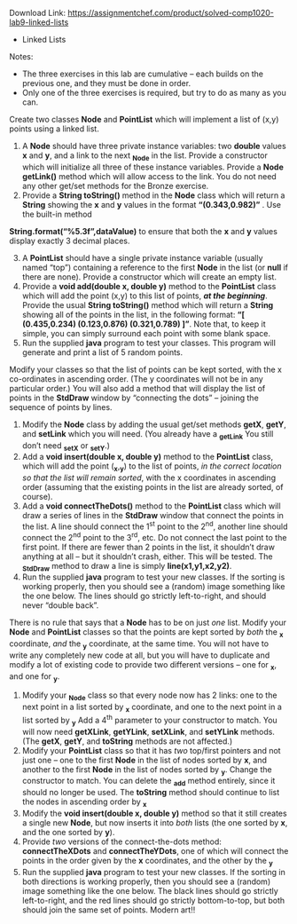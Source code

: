 Download Link: https://assignmentchef.com/product/solved-comp1020-lab9-linked-lists
<br>
<ul>

 <li>Linked Lists</li>

</ul>

Notes:

<ul>

 <li>The three exercises in this lab are cumulative – each builds on the previous one, and they must be done in order.</li>

 <li>Only one of the three exercises is required, but try to do as many as you can.</li>

</ul>

Create two classes <strong>Node</strong> and <strong>PointList</strong> which will implement a list of (x,y) points using a linked list.

<ol>

 <li>A <strong>Node</strong> should have three private instance variables: two <strong>double</strong> values <strong>x</strong> and <strong>y</strong>, and a link to the next <strong><sub>Node</sub></strong> in the list. Provide a constructor which will initialize all three of these instance variables. Provide a <strong>Node getLink()</strong> method which will allow access to the link. You do not need any other get/set methods for the Bronze exercise.</li>

 <li>Provide a <strong>String toString()</strong> method in the <strong>Node</strong> class which will return a <strong>String</strong> showing the <strong>x</strong> and <strong>y</strong> values in the format <strong>“(0.343,0.982)”</strong> . Use the built-in method</li>

</ol>

<strong>String.format(“%5.3f”,dataValue)</strong> to ensure that both the <strong>x</strong> and <strong>y</strong> values display exactly 3 decimal places.

<ol start="3">

 <li>A <strong>PointList</strong> should have a single private instance variable (usually named “top”) containing a reference to the first <strong>Node</strong> in the list (or <strong>null</strong> if there are none). Provide a constructor which will create an empty list.</li>

 <li>Provide a <strong>void add(double x, double y)</strong> method to the <strong>PointList</strong> class which will add the point (x,y) to this list of points, <strong><em>at the beginning</em></strong>. Provide the usual <strong>String toString()</strong> method which will return a <strong>String</strong> showing all of the points in the list, in the following format: <strong>“[ (0.435,0.234) (0.123,0.876)  (0.321,0.789) ]”</strong>. Note that, to keep it simple, you can simply surround each point with some blank space.</li>

 <li>Run the supplied <strong>java</strong> program to test your classes. This program will generate and print a list of 5 random points.</li>

</ol>

Modify your classes so that the list of points can be kept sorted, with the x co-ordinates in ascending order. (The y coordinates will not be in any particular order.) You will also add a method that will display the list of points in the <strong>StdDraw</strong> window by “connecting the dots” – joining the sequence of points by lines.

<ol>

 <li>Modify the <strong>Node</strong> class by adding the usual get/set methods <strong>getX</strong>, <strong>getY</strong>, and <strong>setLink</strong> which you will need. (You already have a <strong><sub>getLink</sub></strong> You still don’t need <strong><sub>setX</sub></strong> or <strong><sub>setY</sub></strong>.)</li>

 <li>Add a <strong>void insert(double x, double y)</strong> method to the <strong>PointList</strong> class, which will add the point (<strong><sub>x</sub></strong>,<strong><sub>y</sub></strong>) to the list of points, <em>in the correct location so that the list will remain sorted</em>, with the x coordinates in ascending order (assuming that the existing points in the list are already sorted, of course).</li>

 <li>Add a <strong>void connectTheDots()</strong> method to the <strong>PointList</strong> class which will draw a series of lines in the <strong>StdDraw</strong> window that connect the points in the list. A line should connect the 1<sup>st</sup> point to the 2<sup>nd</sup>, another line should connect the 2<sup>nd</sup> point to the 3<sup>rd</sup>, etc. Do not connect the last point to the first point. If there are fewer than 2 points in the list, it shouldn’t draw anything at all – but it shouldn’t crash, either. This will be tested. The <strong><sub>StdDraw</sub></strong> method to draw a line is simply <strong>line(x1,y1,x2,y2)</strong>.</li>

 <li>Run the supplied <strong>java</strong> program to test your new classes. If the sorting is working properly, then you should see a (random) image something like the one below. The lines should go strictly left-to-right, and should never “double back”.</li>

</ol>

There is no rule that says that a <strong>Node</strong> has to be on just <em>one</em> list. Modify your <strong>Node</strong> and <strong>PointList</strong> classes so that the points are kept sorted by <em>both</em> the <strong><sub>x</sub></strong> coordinate, <em>and</em> the <strong><sub>y</sub></strong> coordinate, at the same time. You will not have to write any completely new code at all, but you will have to duplicate and modify a lot of existing code to provide two different versions – one for <strong><sub>x</sub></strong>, and one for <strong><sub>y</sub></strong>.

<ol>

 <li>Modify your <strong><sub>Node</sub></strong> class so that every node now has 2 links: one to the next point in a list sorted by <strong><sub>x</sub></strong> coordinate, and one to the next point in a list sorted by <strong><sub>y</sub></strong> Add a 4<sup>th</sup> parameter to your constructor to match. You will now need <strong>getXLink</strong>, <strong>getYLink</strong>, <strong>setXLink</strong>, and <strong>setYLink</strong> methods. (The <strong>getX</strong>, <strong>getY</strong>, and <strong>toString</strong> methods are not affected.)</li>

 <li>Modify your <strong>PointList</strong> class so that it has <em>two</em> top/first pointers and not just one – one to the first <strong>Node</strong> in the list of nodes sorted by <strong>x</strong>, and another to the first <strong>Node</strong> in the list of nodes sorted by <strong><sub>y</sub></strong>. Change the constructor to match. You can delete the <strong><sub>add</sub></strong> method entirely, since it should no longer be used. The <strong>toString</strong> method should continue to list the nodes in ascending order by <strong><sub>x</sub></strong></li>

 <li>Modify the <strong>void insert(double x, double y)</strong> method so that it still creates a single new <strong>Node</strong>, but now inserts it into <em>both</em> lists (the one sorted by <strong>x</strong>, and the one sorted by <strong>y</strong>).</li>

 <li>Provide <em>two</em> versions of the connect-the-dots method: <strong>connectTheXDots</strong> and <strong>connectTheYDots</strong>, one of which will connect the points in the order given by the <strong>x</strong> coordinates, and the other by the <strong><sub>y</sub></strong></li>

 <li>Run the supplied <strong>java</strong> program to test your new classes. If the sorting in both directions is working properly, then you should see a (random) image something like the one below. The black lines should go strictly left-to-right, and the red lines should go strictly bottom-to-top, but both should join the same set of points. Modern art!!</li>

</ol>


